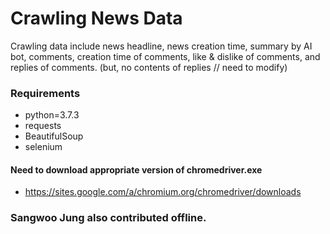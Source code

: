 # Crawling News Data

Crawling data include news headline, news creation time, summary by AI bot, comments, creation time of comments, like & dislike of comments, and replies of comments.
(but, no contents of replies // need to modify)

### Requirements
- python=3.7.3
- requests
- BeautifulSoup
- selenium

#### Need to download appropriate version of chromedriver.exe
- https://sites.google.com/a/chromium.org/chromedriver/downloads

### Sangwoo Jung also contributed offline.
